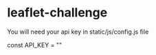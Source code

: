 # leaflet-challenge

You will need your api key in static/js/config.js file

const API_KEY = "<your key>"
